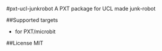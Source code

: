 #pxt-ucl-junkrobot
A PXT package for UCL made junk-robot

##Supported targets

* for PXT/microbit

##License
MIT
